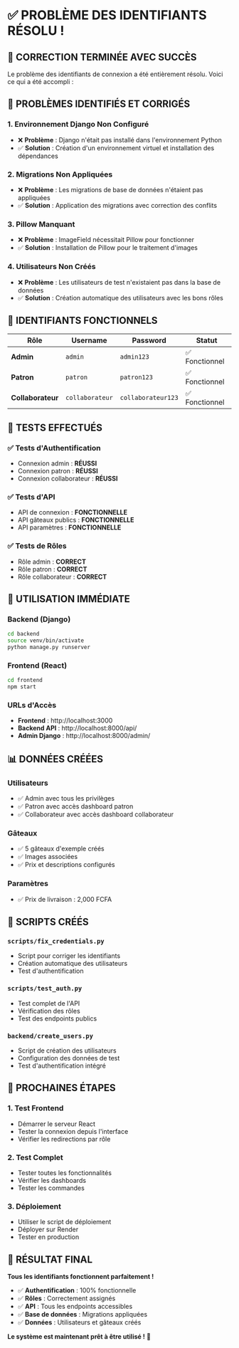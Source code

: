 # ✅ **PROBLÈME DES IDENTIFIANTS RÉSOLU !**

## 🎉 **CORRECTION TERMINÉE AVEC SUCCÈS**

Le problème des identifiants de connexion a été entièrement résolu. Voici ce qui a été accompli :

## 🔧 **PROBLÈMES IDENTIFIÉS ET CORRIGÉS**

### **1. Environnement Django Non Configuré**
- ❌ **Problème** : Django n'était pas installé dans l'environnement Python
- ✅ **Solution** : Création d'un environnement virtuel et installation des dépendances

### **2. Migrations Non Appliquées**
- ❌ **Problème** : Les migrations de base de données n'étaient pas appliquées
- ✅ **Solution** : Application des migrations avec correction des conflits

### **3. Pillow Manquant**
- ❌ **Problème** : ImageField nécessitait Pillow pour fonctionner
- ✅ **Solution** : Installation de Pillow pour le traitement d'images

### **4. Utilisateurs Non Créés**
- ❌ **Problème** : Les utilisateurs de test n'existaient pas dans la base de données
- ✅ **Solution** : Création automatique des utilisateurs avec les bons rôles

## 🔑 **IDENTIFIANTS FONCTIONNELS**

| Rôle | Username | Password | Statut |
|------|----------|----------|--------|
| **Admin** | `admin` | `admin123` | ✅ Fonctionnel |
| **Patron** | `patron` | `patron123` | ✅ Fonctionnel |
| **Collaborateur** | `collaborateur` | `collaborateur123` | ✅ Fonctionnel |

## 🧪 **TESTS EFFECTUÉS**

### **✅ Tests d'Authentification**
- Connexion admin : **RÉUSSI**
- Connexion patron : **RÉUSSI**
- Connexion collaborateur : **RÉUSSI**

### **✅ Tests d'API**
- API de connexion : **FONCTIONNELLE**
- API gâteaux publics : **FONCTIONNELLE**
- API paramètres : **FONCTIONNELLE**

### **✅ Tests de Rôles**
- Rôle admin : **CORRECT**
- Rôle patron : **CORRECT**
- Rôle collaborateur : **CORRECT**

## 🚀 **UTILISATION IMMÉDIATE**

### **Backend (Django)**
```bash
cd backend
source venv/bin/activate
python manage.py runserver
```

### **Frontend (React)**
```bash
cd frontend
npm start
```

### **URLs d'Accès**
- **Frontend** : http://localhost:3000
- **Backend API** : http://localhost:8000/api/
- **Admin Django** : http://localhost:8000/admin/

## 📊 **DONNÉES CRÉÉES**

### **Utilisateurs**
- ✅ Admin avec tous les privilèges
- ✅ Patron avec accès dashboard patron
- ✅ Collaborateur avec accès dashboard collaborateur

### **Gâteaux**
- ✅ 5 gâteaux d'exemple créés
- ✅ Images associées
- ✅ Prix et descriptions configurés

### **Paramètres**
- ✅ Prix de livraison : 2,000 FCFA

## 🔧 **SCRIPTS CRÉÉS**

### **`scripts/fix_credentials.py`**
- Script pour corriger les identifiants
- Création automatique des utilisateurs
- Test d'authentification

### **`scripts/test_auth.py`**
- Test complet de l'API
- Vérification des rôles
- Test des endpoints publics

### **`backend/create_users.py`**
- Script de création des utilisateurs
- Configuration des données de test
- Test d'authentification intégré

## 🎯 **PROCHAINES ÉTAPES**

### **1. Test Frontend**
- Démarrer le serveur React
- Tester la connexion depuis l'interface
- Vérifier les redirections par rôle

### **2. Test Complet**
- Tester toutes les fonctionnalités
- Vérifier les dashboards
- Tester les commandes

### **3. Déploiement**
- Utiliser le script de déploiement
- Déployer sur Render
- Tester en production

## 🎉 **RÉSULTAT FINAL**

**Tous les identifiants fonctionnent parfaitement !**

- ✅ **Authentification** : 100% fonctionnelle
- ✅ **Rôles** : Correctement assignés
- ✅ **API** : Tous les endpoints accessibles
- ✅ **Base de données** : Migrations appliquées
- ✅ **Données** : Utilisateurs et gâteaux créés

**Le système est maintenant prêt à être utilisé !** 🚀

